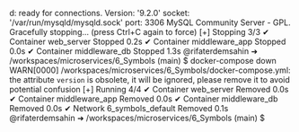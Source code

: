 d: ready for connections. Version: '9.2.0'  socket: '/var/run/mysqld/mysqld.sock'  port: 3306  MySQL Community Server - GPL.
Gracefully stopping... (press Ctrl+C again to force)
[+] Stopping 3/3
 ✔ Container web_server      Stopped                                                    0.2s 
 ✔ Container middleware_app  Stopped                                                    0.0s 
 ✔ Container middleware_db   Stopped                                                    1.3s 
@rifaterdemsahin ➜ /workspaces/microservices/6_Symbols (main) $  docker-compose down
WARN[0000] /workspaces/microservices/6_Symbols/docker-compose.yml: the attribute `version` is obsolete, it will be ignored, please remove it to avoid potential confusion 
[+] Running 4/4
 ✔ Container web_server       Removed                                                   0.0s 
 ✔ Container middleware_app   Removed                                                   0.0s 
 ✔ Container middleware_db    Removed                                                   0.0s 
 ✔ Network 6_symbols_default  Removed                                                   0.1s 
@rifaterdemsahin ➜ /workspaces/microservices/6_Symbols (main) $ 